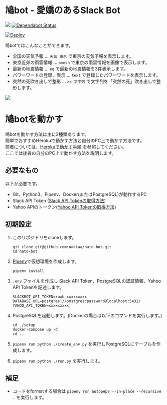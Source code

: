 # 鳩bot - 愛嬌のあるSlack Bot
![](https://github.com/nakkaa/hato-bot/workflows/pr-test/badge.svg) [![Dependabot Status](https://api.dependabot.com/badges/status?host=github&repo=nakkaa/hato-bot)](https://dependabot.com)  
  
[![Deploy](https://www.herokucdn.com/deploy/button.svg)](https://heroku.com/deploy)

鳩botではこんなことができます。

- 全国の天気予報 ... `天気 東京` で東京の天気予報を表示します。
- 東京近郊の雨雲情報 ... `amesh` で東京の雨雲情報を画像で表示します。
- 最新の地震情報 ... `eq` で最新の地震情報を3件表示します。
- パワーワードの登録、表示 ... `text` で登録したパワーワードを表示します。
- 突然の死吹き出しで整形 ... `>< 文字列` で文字列を「突然の死」吹き出しで整形します。

![](https://github.com/nakkaa/hato-age-bot/blob/images/hato1.png)

# 鳩botを動かす

鳩botを動かす方法は主に2種類あります。  
簡単でおすすめHerokuで動かす方法と自分のPC上で動かす方法です。  
前者については、[Herokuで動かす手順](https://github.com/nakkaa/hato-bot/wiki/Heroku%E3%81%A7%E5%8B%95%E3%81%8B%E3%81%99%E6%89%8B%E9%A0%86) を参照してください。  
ここでは後者の自分のPC上で動かす方法を説明します。

## 必要なもの
以下が必要です。
- Git、Python3、Pipenv、Docker(またはPostgreSQL)が動作するPC
- Slack API Token ([Slack API Tokenの取得方法](https://github.com/nakkaa/hato-bot/wiki/Slack-API-Token%E3%81%AE%E5%8F%96%E5%BE%97%E6%96%B9%E6%B3%95))
- Yahoo APIのトークン([Yahoo API Tokenの取得方法](https://github.com/nakkaa/hato-bot/wiki/Yahoo-API-Token%E3%81%AE%E5%8F%96%E5%BE%97%E6%96%B9%E6%B3%95))

## 初期設定

1. このリポジトリをcloneします。
    ```
    git clone git@github.com:nakkaa/hato-bot.git
    cd hato-bot
    ```

2. [Pipenv](https://pipenv-ja.readthedocs.io/ja/translate-ja/)で仮想環境を作成します。
    ```
    pipenv install
    ```

3. `.env` ファイルを作成し  Slack API Token、PostgreSQLの認証情報、Yahoo API Tokenを記述します。
    ```
    SLACKBOT_API_TOKEN=xoxb_xxxxxxxxx
    DATABASE_URL=postgres://postgres:password@localhost:5432/
    YAHOO_API_TOKEN=xxxxxxxxx
    ```
4. PostgreSQLを起動します。(Dockerの場合は以下のコマンドを実行します。)

    ```
    cd ./setup
    docker-compose up -d
    cd ..
    ```

5. `pipenv run python ./create_env.py` を実行しPostgreSQLにテーブルを作成します。

6. `pipenv run python ./run.py` を実行します。

## 補足

- コードをformatする場合は `pipenv run autopep8 --in-place --recursive .` を実行します。
